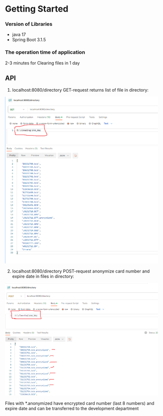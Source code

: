# Getting Started

### Version of Libraries
* java 17
* Spring Boot 3.1.5

### The operation time of application
2-3 minutes for Clearing files in 1 day

## API 

1. localhost:8080/directory  GET-request returns list of file in directory:

![img.png](img.png)

2. localhost:8080/directory  POST-request anonymize card number and expire date in files in directory:

![img_2.png](img_2.png)

Files with *.anonymized have encrypted card number (last 8 numbers) and expire date and 
сan be transferred to the development department